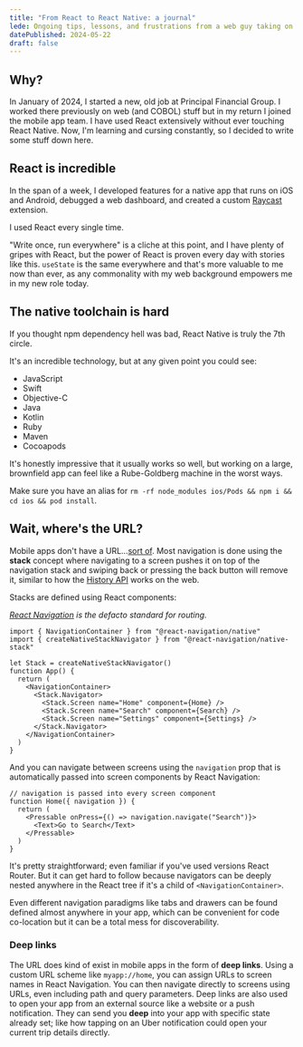```yaml
---
title: "From React to React Native: a journal"
lede: Ongoing tips, lessons, and frustrations from a web guy taking on native development
datePublished: 2024-05-22
draft: false
---
```


## Why?

In January of 2024, I started a new, old job at Principal Financial Group. I worked there previously on web (and COBOL) stuff but in my return I joined the mobile app team. I have used React extensively without ever touching React Native. Now, I'm learning and cursing constantly, so I decided to write some stuff down here.

## React is incredible

In the span of a week, I developed features for a native app that runs on iOS and Android, debugged a web dashboard, and created a custom [Raycast](https://raycast.com) extension.

I used React every single time.

"Write once, run everywhere" is a cliche at this point, and I have plenty of gripes with React, but the power of React is proven every day with stories like this. `useState` is the same everywhere and that's more valuable to me now than ever, as any commonality with my web background empowers me in my new role today.

## The native toolchain is hard

If you thought npm dependency hell was bad, React Native is truly the 7th circle.

It's an incredible technology, but at any given point you could see:

- JavaScript
- Swift
- Objective-C
- Java
- Kotlin
- Ruby
- Maven
- Cocoapods

It's honestly impressive that it usually works so well, but working on a large, brownfield app can feel like a Rube-Goldberg machine in the worst ways.

Make sure you have an alias for `rm -rf node_modules ios/Pods && npm i && cd ios && pod install`.

## Wait, where's the URL?

Mobile apps don't have a URL...[sort of](#deep-links). Most navigation is done using the **stack** concept where navigating to a screen pushes it on top of the navigation stack and swiping back or pressing the back button will remove it, similar to how the [History API](https://developer.mozilla.org/en-US/docs/Web/API/History_API) works on the web.

Stacks are defined using React components:

_[React Navigation](https://reactnavigation.org/) is the defacto standard for routing._

```tsx
import { NavigationContainer } from "@react-navigation/native"
import { createNativeStackNavigator } from "@react-navigation/native-stack"

let Stack = createNativeStackNavigator()
function App() {
  return (
    <NavigationContainer>
      <Stack.Navigator>
        <Stack.Screen name="Home" component={Home} />
        <Stack.Screen name="Search" component={Search} />
        <Stack.Screen name="Settings" component={Settings} />
      </Stack.Navigator>
    </NavigationContainer>
  )
}
```

And you can navigate between screens using the `navigation` prop that is automatically passed into screen components by React Navigation:

```tsx
// navigation is passed into every screen component
function Home({ navigation }) {
  return (
    <Pressable onPress={() => navigation.navigate("Search")}>
      <Text>Go to Search</Text>
    </Pressable>
  )
}
```

It's pretty straightforward; even familiar if you've used versions React Router. But it can get hard to follow because navigators can be deeply nested anywhere in the React tree if it's a child of `<NavigationContainer>`.

Even different navigation paradigms like tabs and drawers can be found defined almost anywhere in your app, which can be convenient for code co-location but it can be a total mess for discoverability.

### Deep links

The URL does kind of exist in mobile apps in the form of **deep links**. Using a custom URL scheme like `myapp://home`, you can assign URLs to screen names in React Navigation. You can then navigate directly to screens using URLs, even including path and query parameters. Deep links are also used to open your app from an external source like a website or a push notification. They can send you **deep** into your app with specific state already set; like how tapping on an Uber notification could open your current trip details directly.

<!-- ## What about CSS? -->

<!-- ## Apps are SPAs -->

<!-- ## So, how does this actually work? -->
